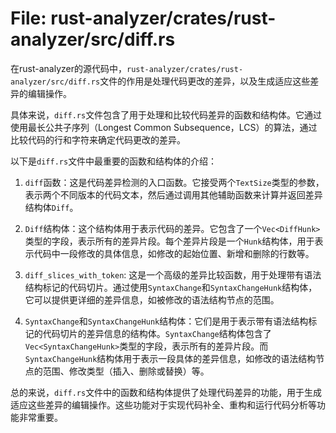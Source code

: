 # File: rust-analyzer/crates/rust-analyzer/src/diff.rs

在rust-analyzer的源代码中，`rust-analyzer/crates/rust-analyzer/src/diff.rs`文件的作用是处理代码更改的差异，以及生成适应这些差异的编辑操作。

具体来说，`diff.rs`文件包含了用于处理和比较代码差异的函数和结构体。它通过使用最长公共子序列（Longest Common Subsequence，LCS）的算法，通过比较代码的行和字符来确定代码更改的差异。

以下是`diff.rs`文件中最重要的函数和结构体的介绍：

1. `diff`函数：这是代码差异检测的入口函数。它接受两个`TextSize`类型的参数，表示两个不同版本的代码文本，然后通过调用其他辅助函数来计算并返回差异结构体`Diff`。

2. `Diff`结构体：这个结构体用于表示代码的差异。它包含了一个`Vec<DiffHunk>`类型的字段，表示所有的差异片段。每个差异片段是一个`Hunk`结构体，用于表示代码中一段修改的具体信息，如修改的起始位置、新增和删除的行数等。

3. `diff_slices_with_token`: 这是一个高级的差异比较函数，用于处理带有语法结构标记的代码切片。通过使用`SyntaxChange`和`SyntaxChangeHunk`结构体，它可以提供更详细的差异信息，如被修改的语法结构节点的范围。

4. `SyntaxChange`和`SyntaxChangeHunk`结构体：它们是用于表示带有语法结构标记的代码切片的差异信息的结构体。`SyntaxChange`结构体包含了`Vec<SyntaxChangeHunk>`类型的字段，表示所有的差异片段。而`SyntaxChangeHunk`结构体用于表示一段具体的差异信息，如修改的语法结构节点的范围、修改类型（插入、删除或替换）等。

总的来说，`diff.rs`文件中的函数和结构体提供了处理代码差异的功能，用于生成适应这些差异的编辑操作。这些功能对于实现代码补全、重构和运行代码分析等功能非常重要。

